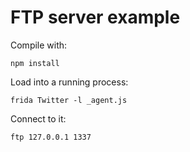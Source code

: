 # FTP server example

Compile with:

    npm install

Load into a running process:

    frida Twitter -l _agent.js

Connect to it:

    ftp 127.0.0.1 1337
